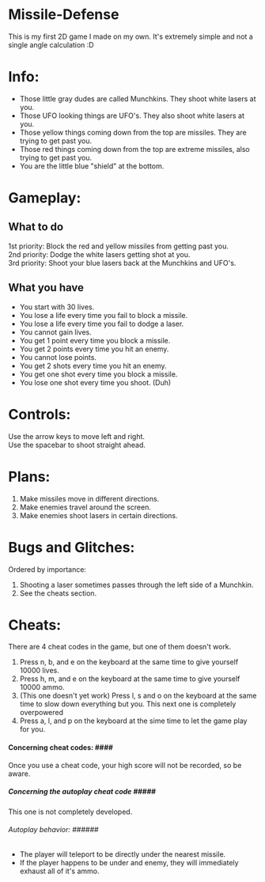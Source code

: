 Missile-Defense
===============

This is my first 2D game I made on my own. It's extremely simple and not a single angle calculation :D

Info:
=====

* Those little gray dudes are called Munchkins. They shoot white lasers at you.
* Those UFO looking things are UFO's. They also shoot white lasers at you.
* Those yellow things coming down from the top are missiles. They are trying to get past you.
* Those red things coming down from the top are extreme missiles, also trying to get past you.
* You are the little blue "shield" at the bottom.

Gameplay:
=========

What to do
----------

1st priority: Block the red and yellow missiles from getting past you.<br/>
2nd priority: Dodge the white lasers getting shot at you.<br/>
3rd priority: Shoot your blue lasers back at the Munchkins and UFO's.<br/>

What you have
-------------

* You start with 30 lives.
* You lose a life every time you fail to block a missile.
* You lose a life every time you fail to dodge a laser.
* You cannot gain lives.
* You get 1 point every time you block a missile.
* You get 2 points every time you hit an enemy.
* You cannot lose points.
* You get 2 shots every time you hit an enemy.
* You get one shot every time you block a missile.
* You lose one shot every time you shoot. (Duh)

Controls:
=========

Use the arrow keys to move left and right.<br/>
Use the spacebar to shoot straight ahead.<br/>

Plans:
======

1. Make missiles move in different directions.
2. Make enemies travel around the screen.
3. Make enemies shoot lasers in certain directions.

Bugs and Glitches:
==================

Ordered by importance:

1. Shooting a laser sometimes passes through the left side of a Munchkin.
2. See the cheats section.

Cheats:
=======

There are 4 cheat codes in the game, but one of them doesn't work.

1. Press n, b, and e on the keyboard at the same time to give yourself 10000 lives.
2. Press h, m, and e on the keyboard at the same time to give yourself 10000 ammo.
3. (This one doesn't yet work) Press l, s and o on the keyboard at the same time to slow down everything but you.
This next one is completely overpowered
4. Press a, l, and p on the keyboard at the sime time to let the game play for you.<br/>
#### Concerning cheat codes: ####<br/>
Once you use a cheat code, your high score will not be recorded, so be aware.
##### Concerning the autoplay cheat code #####<br/>
This one is not completely developed.
###### Autoplay behavior: ######<br/>
* The player will teleport to be directly under the nearest missile.
* If the player happens to be under and enemy, they will immediately exhaust all of it's ammo.
